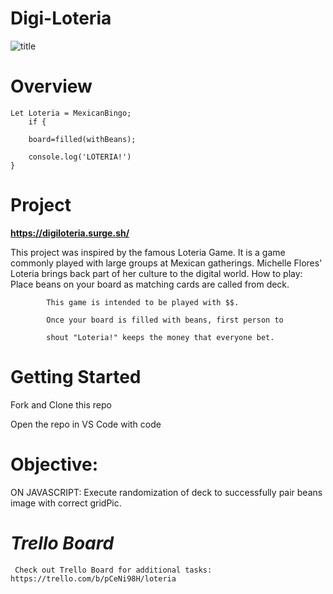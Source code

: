  # **Digi-Loteria**
![title](https://external-content.duckduckgo.com/iu/?u=https%3A%2F%2Fwww.belmont.gov%2Fhome%2Fshowpublishedimage%2F11852%2F637272293204070000&f=1&nofb=1)
# **Overview**
    Let Loteria = MexicanBingo;
        if {
        
        board=filled(withBeans);
        
        console.log('LOTERIA!')
    }

# **Project**
**https://digiloteria.surge.sh/**


This project was inspired by the famous Loteria Game. It is a game commonly played with large groups at Mexican gatherings. Michelle Flores' Loteria brings back part of her culture to the digital world.
            How to play: Place beans on your board as matching cards are called from deck.
                
            This game is intended to be played with $$. 
                
            Once your board is filled with beans, first person to 
                    
            shout "Loteria!" keeps the money that everyone bet.
    
# **Getting Started**
Fork and Clone this repo

Open the repo in VS Code with code


# **Objective:**
ON JAVASCRIPT:
Execute randomization of deck to successfully pair beans image with correct gridPic.
          

# *Trello Board*
     Check out Trello Board for additional tasks: https://trello.com/b/pCeNi98H/loteria 


